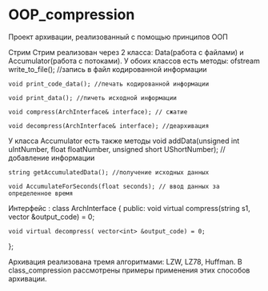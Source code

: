 # OOP_compression
Проект архивации, реализованный с помощью принципов ООП

Стрим
Стрим реализован через 2 класса: Data(работа с файлами) и Accumulator(работа с потоками).
У обоих классов есть методы:
  ofstream write_to_file(); //запись в файл кодированной информации

	void print_code_data(); //печать кодированной информации

	void print_data(); //пичеть исходной информации
	
	void compress(ArchInterface& interface); // сжатие
	
	void decompress(ArchInterface& interface); //деархивация
	
У класса Accumulator есть также методы 
  void addData(unsigned int uIntNumber, float floatNumber, unsigned short UShortNumber); // добавление информации

	string getAccumulatedData(); //получение исходных данных

	void AccumulateForSeconds(float seconds); // ввод данных за определенное время


Интерфейс :
class ArchInterface {
public:
	void virtual compress(string s1, vector<int> &output_code) = 0;
	
	void virtual decompress( vector<int> &output_code) = 0;
};

Архивация реализована тремя алгоритмами: LZW, LZ78, Huffman. В class_compression рассмотрены примеры применения этих способов архивации.
